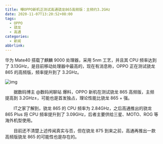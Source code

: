 ```yaml
---
title: 曝OPPO新机正测试高通骁龙865高频版：主频约3.2GHz
date: 2020-11-07T13:20:52+08:00
tags:
  - OPPO
  - 骁龙
  - 高通
categories:
  - 新闻
abbrlink:
---
```


华为 Mate40 搭载了麒麟 9000 处理器，采用 5nm 工艺，并且其 CPU 频率达到了 3.13GHz，是目前移动处理器中最高的，现在有消息称，OPPO 正在测试骁龙 865 的高频版，频率提升到了 3.2GHz。

![img](https://cdn.jsdelivr.net/gh/yakeing/Documentation@main/Hexo/images/16bf-kcaeqzx7461442.jpg)

　　据数码博主 @数码闲聊站 爆料，OPPO 新机在测试骁龙 865 高频版，主频提高到 3.2GHz±，可能也是首发独占，理论性能比骁龙 865 + 强。

　　IT之家了解到，骁龙 865 的 CPU 频率为 2.84GHz，之后高通推出的骁龙 865 Plus 将 CPU 频率提升到了 3.09GHz，后者主要供给三星、MOTO、ROG 等海外机型使用。

　　目前还不清楚上述传闻真实与否，但在骁龙 875 到来之前，高通再推出一款高频版骁龙 865 的可能性也是存在的。